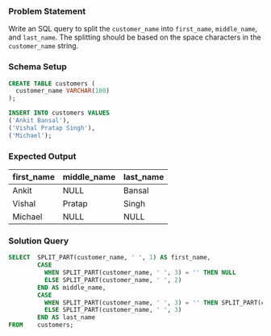 ### Problem Statement

Write an SQL query to split the `customer_name` into `first_name`, `middle_name`, and `last_name`. The splitting should be based on the space characters in the `customer_name` string.


### Schema Setup

```sql
CREATE TABLE customers (
  customer_name VARCHAR(100)
);

INSERT INTO customers VALUES
('Ankit Bansal'),
('Vishal Pratap Singh'),
('Michael');
```

### Expected Output

| first_name | middle_name | last_name |
|------------|-------------|-----------|
| Ankit      | NULL        | Bansal    |
| Vishal     | Pratap      | Singh     |
| Michael    | NULL        | NULL      |


### Solution Query

```sql
SELECT  SPLIT_PART(customer_name, ' ', 1) AS first_name,
        CASE 
          WHEN SPLIT_PART(customer_name, ' ', 3) = '' THEN NULL
          ELSE SPLIT_PART(customer_name, ' ', 2)
        END AS middle_name,
        CASE 
          WHEN SPLIT_PART(customer_name, ' ', 3) = '' THEN SPLIT_PART(customer_name, ' ', 2)
          ELSE SPLIT_PART(customer_name, ' ', 3)
        END AS last_name
FROM    customers;
```

